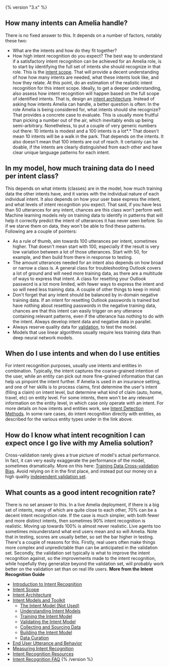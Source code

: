 {% version "3.x" %}
## How many intents can Amelia handle?
There is no fixed answer to this. It depends on a number of factors, notably these two:
-   What are the intents and how do they fit together?
-   How high intent recognition do you expect?
The best way to understand if a satisfactory intent recognition can be achieved for an Amelia role, is to start by identifying the full set of intents she should recognize in that role. This is the [intent scope](Intent%20Scope). That will provide a decent understanding of how how many intents are needed, what these intents look like, and how they relate. At this point, do an estimation of the realistic intent recognition for this intent scope. Ideally, to get a deeper understanding, also assess how intent recognition will happen based on the full scope of identified intents. That is, design an [intent architecture](Intent%20Architecture).
Instead of asking how intents Amelia can handle, a better question is often: In the role Amelia is being considered for, what intents should she recognize? That provides a concrete case to evaluate. This is usually more fruitful than picking a number out of the air, which inevitably ends up being semi-arbitrary.
Nonetheless, to put a couple of very generic numbers out there: 10 intents is modest and a 100 intents is a lot*.* That doesn't mean 10 intents will be a walk in the park. That depends on the intents. It also doesn't mean that 100 intents are out of reach. It certainly can be doable, if the intents are clearly distinguished from each other and have clear unique language patterns for each intent.
## In my model, how much training data do I need per intent class?
This depends on what intents (classes) are in the model, how much training data the other intents have, and it varies with the individual nature of each individual intent. It also depends on how your user base express the intent, and what levels of intent recognition you expect. That said, if you have less than 50 utterances for any intent, chances are this class won't perform well. Machine learning models rely on training data to identify in patterns that will help it correctly predict the intent of utterances it has never seen before. So if we starve them on data, they won't be able to find these patterns.
Following are a couple of pointers:
-   As a rule of thumb, aim towards 100 utterances per intent, sometimes higher. That doesn't mean start with 100, especially if the result is very low variation between a lot of those utterances. Start with 50, for example, and then build from there in response to testing.
-   The amount utterances needed for an intent also depends on how broad or narrow a class is. A general class for troubleshooting Outlook covers a lot of ground and will need more training data, as there are a multitude of ways to express that intent. A class for resetting your Outlook password is a lot more limited, with fewer ways to express the intent and so will need less training data.
A couple of other things to keep in mind:
-   Don't forget that any intent should be balanced by in-domain negative training data. If an intent for resetting Outlook passwords is trained but have nothing about resetting passwords in the negative training data, chances are that this intent can easily trigger on any utterance containing relevant patterns, even if the utterance has nothing to do with the intent. Always develop intent data and negative data in parallel.
-   Always reserve quality data for [validation](Validating%20the%20Intent%20Model), to test the model.
-   Models that use linear algorithms usually require less training data than deep neural network models.
## When do I use intents and when do I use entities
For intent recognition purposes, usually use intents and entities in combination. Typically, the intent captures the coarse-grained intention of the user, while an entity can pick out more fine-grained information that can help us pinpoint the intent further. If Amelia is used in an insurance setting, and one of her skills is to process claims, first determine the user's intent (filing a claim) on intent level, but determine what kind of claim (auto, home, travel, etc) on entity level. For some intents, there won't be any relevant information on the entity level, in which case only operate with an intent. For more details on how intents and entities work, see [Intent Detection Methods](Intent%20Architecture).
In some rare cases, do intent recognition directly with entities, as described for the various entity types under in the link above.
## How do I know what intent recognition I can expect once I go live with my Amelia solution?
Cross-validation rarely gives a true picture of model's actual performance. In fact, it can very easily exaggerate the performance of the model, sometimes dramatically. More on this here: [Training Data Cross-validation Bias](Validating%20the%20Intent%20Model). Avoid relying on it in the first place, and instead put our money on a high quality [independent validation set](Validating%20the%20Intent%20Model).
## What counts as a good intent recognition rate?
There is no set answer to this. In a live Amelia deployment, if there is a big set of intents, many of which are quite close to each other, 70% can be a decent intent recognition rate. If the case is much simpler, with both fewer and more distinct intents, then sometimes 90% intent recognition is realistic. Moving up towards 100% is almost never realistic. Live agents too sometimes misunderstand what end users mean and so will Amelia.
Note that in testing, scores are usually better, so set the bar higher in testing. There's a couple of reasons for this. Firstly, real users often make things more complex and unpredictable than can be anticipated in the validation set. Secondly, the validation set typically is what to improve the intent recognition against, so the improvements made to the intent recognition, while hopefully they generalize beyond the validation set, will probably work better on the validation set than on real life users.
**More from the Intent Recognition Guide**
-   [Introduction to Intent Recognition](Introduction%20to%20Intent%20Recognition)
-   [Intent Scope](Intent%20Scope)
-   [Intent Architecture](Intent%20Architecture)
-   [Intent Models and Toolkit](Intent%20Models%20and%20Toolkit)
    -   [The Intent Model (Not Used)](The%20Intent%20Model%20_Not%20Used_)
    -   [Understanding Intent Models](Understanding%20Intent%20Models)
    -   [Training the Intent Model](Training%20the%20Intent%20Model)
    -   [Validating the Intent Model](Validating%20the%20Intent%20Model)
    -   [Collecting and Sourcing Data](Collecting%20and%20Sourcing%20Data)
    -   [Building the Intent Model](Building%20the%20Intent%20Model)
    -   [Data Curation](Data%20Curation)
-   [End User Utterance and Behavior](End%20User%20Utterance%20and%20Behavior)
-   [Measuring Intent Recognition](Measuring%20Intent%20Recognition)
-   [Intent Recognition Resources](Intent%20Recognition%20Resources)
-   [Intent Recognition FAQ](Intent%20Recognition%20FAQ)
{% /version %}
